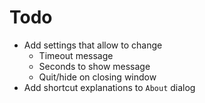 # Todo

* Add settings that allow to change
	* Timeout message
	* Seconds to show message
	* Quit/hide on closing window
* Add shortcut explanations to `About` dialog
